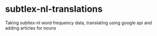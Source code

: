 # subtlex-nl-translations
Taking subtlex-nl word frequency data, translating using google api and adding articles for nouns
